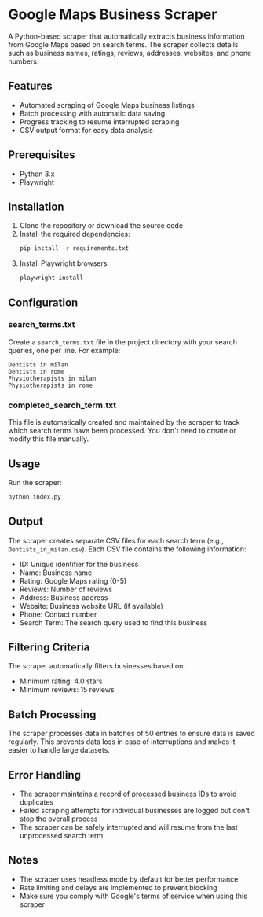 # Google Maps Business Scraper

A Python-based scraper that automatically extracts business information from Google Maps based on search terms. The scraper collects details such as business names, ratings, reviews, addresses, websites, and phone numbers.

## Features

- Automated scraping of Google Maps business listings
- Batch processing with automatic data saving
- Progress tracking to resume interrupted scraping
- CSV output format for easy data analysis

## Prerequisites

- Python 3.x
- Playwright

## Installation

1. Clone the repository or download the source code
2. Install the required dependencies:
   ```bash
   pip install -r requirements.txt
   ```
3. Install Playwright browsers:
   ```bash
   playwright install
   ```

## Configuration

### search_terms.txt

Create a `search_terms.txt` file in the project directory with your search queries, one per line. For example:

```
Dentists in milan
Dentists in rome
Physiotherapists in milan
Physiotherapists in rome
```

### completed_search_term.txt

This file is automatically created and maintained by the scraper to track which search terms have been processed. You don't need to create or modify this file manually.

## Usage

Run the scraper:
```bash
python index.py
```

## Output

The scraper creates separate CSV files for each search term (e.g., `Dentists_in_milan.csv`). Each CSV file contains the following information:

- ID: Unique identifier for the business
- Name: Business name
- Rating: Google Maps rating (0-5)
- Reviews: Number of reviews
- Address: Business address
- Website: Business website URL (if available)
- Phone: Contact number
- Search Term: The search query used to find this business

## Filtering Criteria

The scraper automatically filters businesses based on:
- Minimum rating: 4.0 stars
- Minimum reviews: 15 reviews

## Batch Processing

The scraper processes data in batches of 50 entries to ensure data is saved regularly. This prevents data loss in case of interruptions and makes it easier to handle large datasets.

## Error Handling

- The scraper maintains a record of processed business IDs to avoid duplicates
- Failed scraping attempts for individual businesses are logged but don't stop the overall process
- The scraper can be safely interrupted and will resume from the last unprocessed search term

## Notes

- The scraper uses headless mode by default for better performance
- Rate limiting and delays are implemented to prevent blocking
- Make sure you comply with Google's terms of service when using this scraper